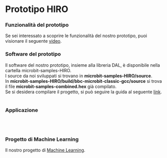 # Prototipo HIRO

### Funzionalità del prototipo
Se sei interessato a scoprire le funzionalità del nostro prototipo, puoi visionare il seguente [video](https://youtu.be/x8loR7-OCnQ). 
<br>

### Software del prototipo
Il software del nostro prototipo, insieme alla libreria DAL, è disponibile nella cartella microbit-samples-HIRO.<br>
I source da noi sviluppati si trovano in <b>microbit-samples-HIRO/source</b>.<br>
In <b>microbit-samples-HIRO/build/bbc-microbit-classic-gcc/source</b> si trova il file <b>microbit-samples-combined.hex</b> già compilato.<br>
Se si desidera compilare il progetto, si può seguire la guida al seguente [link](https://lancaster-university.github.io/microbit-docs/offline-toolchains/). <br> <br>

### Applicazione
<br><br>

### Progetto di Machine Learning
Il nostro progetto di [Machine Learning](https://colab.research.google.com/drive/1DWXJCYFagaRwXk9cvUQ4ucVTA527xKEV?usp=sharing).
